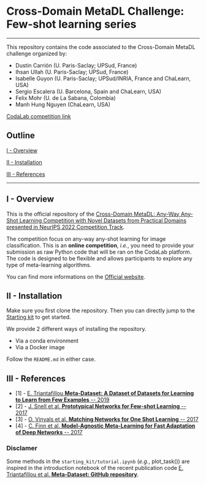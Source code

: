 # Cross-Domain MetaDL Challenge: Few-shot learning series
---
This repository contains the code associated to the Cross-Domain MetaDL challenge organized by:
- Dustin Carrión (U. Paris-Saclay; UPSud, France)
- Ihsan Ullah (U. Paris-Saclay; UPSud, France)
- Isabelle Guyon (U. Paris-Saclay; UPSud/INRIA, France and ChaLearn, USA)
- Sergio Escalera (U. Barcelona, Spain and ChaLearn, USA)
- Felix Mohr (U. de La Sabana, Colombia)
- Manh Hung Nguyen (ChaLearn, USA)

[CodaLab competition link](https://codalab.lisn.upsaclay.fr/competitions/3627?secret_key=2d7c4b66-afa5-4c15-92cb-552f8187245c)

## Outline 
[I - Overview](#i---overview)

[II - Installation](#ii---installation)

[III - References](#iii---references)

---

## I - Overview
This is the official repository of the [Cross-Domain MetaDL: Any-Way Any-Shot Learning Competition with Novel Datasets from Practical Domains presented in NeurIPS 2022 Competition Track](https://neurips.cc/Conferences/2022/CompetitionTrack).

The competition focus on any-way any-shot learning for image classification. This is an **online competition**, *i.e.*, you need to provide your submission as raw Python code that will be ran on the CodaLab platform. The code is designed to be flexible and allows participants to explore any type of meta-learning algorithms.

You can find more informations on the [Official website](https://metalearning.chalearn.org).

## II - Installation

Make sure you first clone the repository. Then you can directly jump to the [Starting kit](starting_kit/README.md) to get started.

We provide 2 different ways of installing the repository.

* Via a conda environment
* Via a Docker image

Follow the `README.md` in either case.

## III - References
- [1] - [E. Triantafillou **Meta-Dataset: A Dataset of Datasets for Learning to Learn from Few Examples** -- 2019](https://arxiv.org/pdf/1903.03096)
- [2] - [J. Snell et al. **Prototypical Networks for Few-shot Learning** -- 2017](https://arxiv.org/pdf/1703.05175)
- [3] - [O. Vinyals et al. **Matching Networks for One Shot Learning** -- 2017](https://arxiv.org/abs/1606.04080)
- [4] - [C. Finn et al. **Model-Agnostic Meta-Learning for Fast Adaptation of Deep Networks** -- 2017](https://arxiv.org/pdf/1703.03400)

### Disclamer
Some methods in the `starting_kit/tutorial.ipynb` (*e.g.*, plot_task()) are inspired in the introduction notebook of the recent publication code [E. Triantafillou et al. **Meta-Dataset: GitHub repository**](https://github.com/google-research/meta-dataset).
